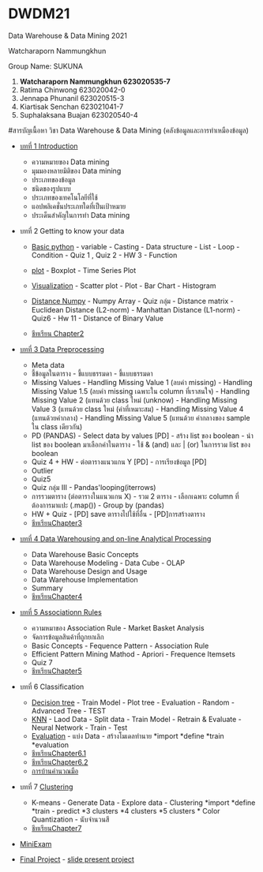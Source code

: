 # DWDM21

Data Warehouse &amp; Data Mining 2021

Watcharaporn Nammungkhun 

Group Name: SUKUNA

1. **Watcharaporn Nammungkhun 623020535-7**
2. Ratima Chinwong 623020042-0
3. Jennapa Phunanil 623020515-3
4. Kiartisak Senchan 623021041-7
5. Suphalaksana Buajan 623020540-4


#สารบัญเนื้อหา
วิชา Data Warehouse & Data Mining (คลังข้อมูลและการทำเหมืองข้อมูล)



* [บทที่ 1 Introduction](https://github.com/pondbaahh/DWDM21/blob/main/Chapter_1.ipynb)
    - ความหมายของ Data mining
    - มุมมองหลายมิติของ Data mining
    - ประเภทของข้อมูล
    - ชนิดของรูปแบบ
    - ประเภทของเทคโนโลยีที่ใช้
    - แอปพลิเคชั่นประเภทใดที่เป็นเป้าหมาย
    - ประเด็นสำคัญในการทำ Data mining

* บทที่ 2 Getting to know your data 
  * [Basic python](https://github.com/pondbaahh/DWDM21/blob/main/Data101(Chapter2).ipynb)
         - variable
         - Casting
         - Data structure
         - List
         - Loop
         - Condition
         - Quiz 1 , Quiz 2
         - HW 3
         - Function
    
  * [plot](https://github.com/pondbaahh/DWDM21/blob/main/Data102.ipynb)
            - Boxplot
            - Time Series Plot
    
  * [Visualization](https://github.com/pondbaahh/DWDM21/blob/main/Visualization.ipynb)
             - Scatter plot
             - Plot
             - Bar Chart
             - Histogram
    
   * [Distance Numpy](https://github.com/pondbaahh/DWDM21/blob/main/Distance_Numpy.ipynb)
              - Numpy Array
              - Quiz กลุ่ม
              - Distance matrix
              - Euclidean Distance (L2-norm)
              - Manhattan Distance (L1-norm)
              - Quiz6
              - Hw 11
              - Distance of Binary Value
      
   * [ชีทเรียน Chapter2](https://github.com/pondbaahh/DWDM21/blob/main/Chapter2.ipynb)


* [บทที่ 3 Data Preprocessing](https://github.com/pondbaahh/DWDM21/blob/main/Data_Preprocessing(Chapter_3).ipynb)
  * Meta data
  * ชี้ข้อมูลในตาราง
           - ชี้แบบธรรมดา
           - ชี้แบบธรรมดา
  * Missing Values
           - Handling Missing Value 1 (ลบค่า missing)
           - Handling Missing Value 1.5 (ลบค่า missing เฉพาะใน column ที่เราสนใจ)
           - Handling Missing Value 2 (แทนด้วย class ใหม่ (unknow)
           - Handling Missing Value 3 (แทนด้วย class ใหม่ (ค่าที่เหมาะสม)
           - Handling Missing Value 4 (แทนด้วยค่ากลาง)
           - Handling Missing Value 5 (แทนด้วย ค่ากลางของ sample ใน class เดียวกัน)
  * PD (PANDAS)
            - Select data by values [PD]
            - สร้าง list ของ boolean
            - นำ list ของ boolean มาเลือกค่าในตาราง
             - ใช้ & (and) และ | (or) ในการรวม list ของ boolean
  * Quiz 4 + HW
           - ต่อตารางแนวแกน Y [PD]
           - การเรียงข้อมูล [PD]
  * Outlier
  * Quiz5
  * Quiz กลุ่ม III
           - Pandas'looping(iterrows)
  * การรวมตาราง (ต่อตารางในแนวแกน X)
           - รวม 2 ตาราง
           - เลือกเฉพาะ column ที่ต้องการมาแปะ (.map())
           - Group by (pandas)
  * HW + Quiz
           - [PD] save ตารางไปใช้ที่อื่น
           - [PD]การสร้างตาราง
  * [ชีทเรียนChapter3](https://github.com/pondbaahh/DWDM21/blob/main/03Preprocessing.pdf)



* [บทที่ 4 Data Warehousing and on-line Analytical Processing](https://github.com/pondbaahh/DWDM21/blob/main/Chapter%204.pdf)
  * Data Warehouse Basic Concepts
  * Data Warehouse Modeling
          - Data Cube
          - OLAP
  * Data Warehouse Design and Usage
  * Data Warehouse Implementation
  * Summary
  * [ชีทเรียนChapter4](https://github.com/pondbaahh/DWDM21/blob/main/Chapter%204.pdf)



* [บทที่ 5 Associationn Rules](https://github.com/pondbaahh/DWDM21/blob/main/Chapter6_Association_Rules.ipynb)
  * ความหมาของ Association Rule
           - Market Basket Analysis
  * จัดการข้อมูลสินค้าที่ถูกยกเลิก
  * Basic Concepts
           - Fequence Pattern
           - Association Rule
  * Efficient Pattern Mining Mathod
           - Apriori
           - Frequence Itemsets
  * Quiz 7
  * [ชีทเรียนChapter5](https://github.com/pondbaahh/DWDM21/blob/main/Chapter%206.pdf)
 
 
 
* บทที่ 6 Classification
  * [Decision tree](https://github.com/pondbaahh/DWDM21/blob/main/Chapter7_Classification(Decision_Tree).ipynb)
            - Train Model
            - Plot tree
            - Evaluation
            - Random
            - Advanced Tree
            - TEST
  * [KNN](https://github.com/pondbaahh/DWDM21/blob/main/Chapter7_Classification_(KNN_NN).ipynb)
            - Laod Data
            - Split data
            - Train Model
            - Retrain & Evaluate
            - Neural Network
            - Train - Test
  * [Evaluation](https://github.com/pondbaahh/DWDM21/blob/main/Chapter7_Classification(Evalution).ipynb)
            - แบ่ง Data
            - สร้างโมเดลทำนาย
                *import
                *define
                *train
                *evaluation
  * [ชีทเรียนChapter6.1](https://github.com/pondbaahh/DWDM21/blob/main/Chapter%208.pdf)
  * [ชีทเรียนChapter6.2](https://github.com/pondbaahh/DWDM21/blob/main/Chap7%20Neural%20Network%20%26%20Confusion%20Matrix.pdf)
  * [การบ้านคำนวณมือ](https://github.com/pondbaahh/DWDM21/blob/main/%E0%B8%81%E0%B8%B2%E0%B8%A3%E0%B8%9A%E0%B9%89%E0%B8%B2%E0%B8%99%20chapter8.pdf)



* บทที่ 7 [Clustering](https://github.com/pondbaahh/DWDM21/blob/main/Chap8_Clustering.ipynb)
  * K-means
          - Generate Data
          - Explore data
          - Clustering
             *import
             *define
             *train - predict
             *3 clusters
             *4 clusters
             *5 clusters
             * Color Quantization
                   - นับจำนวนสี
   * [ชีทเรียนChapter7](https://github.com/pondbaahh/DWDM21/blob/main/10ClusBasic.pdf)
 


* [MiniExam](https://github.com/pondbaahh/DWDM21/blob/main/MiniExam.ipynb)


* [Final Project](https://github.com/pondbaahh/DWDM21/blob/main/Project_SUKUNA.ipynb)
      - [slide present project](https://github.com/pondbaahh/DWDM21/blob/main/Project.pdf)
  




